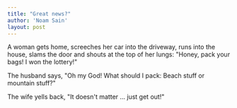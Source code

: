 ```yaml
---
title: "Great news?"
author: 'Noam Sain'
layout: post
---
```


A woman gets home, screeches her car into the driveway, runs into the house, slams the door and shouts at the top of her lungs: "Honey, pack your bags! I won the lottery!"

The husband says, "Oh my God! What should I pack: Beach stuff or mountain stuff?"

The wife yells back, "It doesn't matter … just get out!"